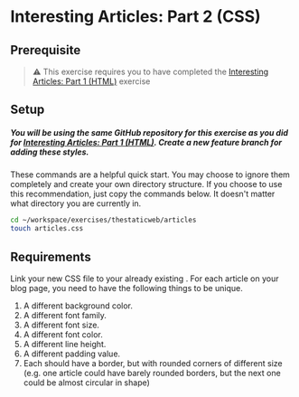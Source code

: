 # Interesting Articles: Part 2 (CSS)

## Prerequisite

> :warning: This exercise requires you to have completed the [Interesting Articles: Part 1 (HTML)](SW_HTML_ARTICLES_01.md) exercise

## Setup

##### You will be using the same GitHub repository for this exercise as you did for [Interesting Articles: Part 1 (HTML)](SW_HTML_ARTICLES_01.md). Create a new feature branch for adding these styles.

These commands are a helpful quick start. You may choose to ignore them completely and create your own directory structure. If you choose to use this recommendation, just copy the commands below. It doesn't matter what directory you are currently in.

```bash
cd ~/workspace/exercises/thestaticweb/articles
touch articles.css
```

## Requirements

Link your new CSS file to your already existing . For each article on your blog page, you need to have the following things to be unique.

1. A different background color.
1. A different font family.
1. A different font size.
1. A different font color.
1. A different line height.
1. A different padding value.
1. Each should have a border, but with rounded corners of different size (e.g. one article could have barely rounded borders, but the next one could be almost circular in shape)
